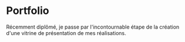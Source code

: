 # Portfolio

Récemment diplômé, je passe par l'incontournable étape de la création d'une vitrine de présentation de mes réalisations.

